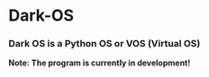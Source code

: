 # Dark-OS
### Dark OS is a Python OS or VOS (Virtual OS)
**Note: The program is currently in development!**
